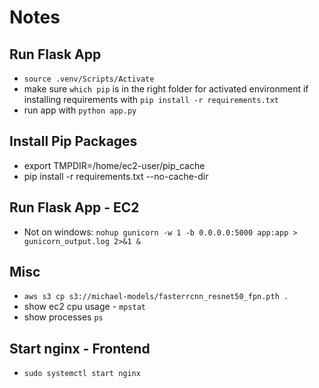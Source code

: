 # Notes

## Run Flask App
- `source .venv/Scripts/Activate`
- make sure `which pip` is in the right folder for activated environment if installing requirements with `pip install -r requirements.txt`
- run app with `python app.py`

## Install Pip Packages
- export TMPDIR=/home/ec2-user/pip_cache
- pip install -r requirements.txt --no-cache-dir

## Run Flask App - EC2
- Not on windows: `nohup gunicorn -w 1 -b 0.0.0.0:5000 app:app > gunicorn_output.log 2>&1 &`

## Misc
- `aws s3 cp s3://michael-models/fasterrcnn_resnet50_fpn.pth .`
- show ec2 cpu usage - `mpstat`
- show processes `ps`

## Start nginx - Frontend
- `sudo systemctl start nginx`
